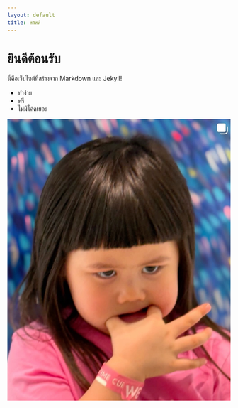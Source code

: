 ```yaml
---
layout: default
title: สวัสดี
---
```


# ยินดีต้อนรับ

นี่คือเว็บไซต์ที่สร้างจาก Markdown และ Jekyll!

- ทำง่าย
- ฟรี
- ไม่มีโค้ดเยอะ

![นี่คือรูป](assets/images/my-photo.jpg)
